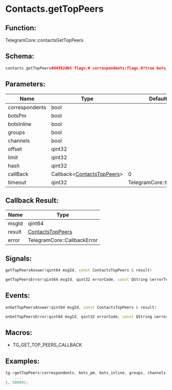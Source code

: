# Contacts.getTopPeers

## Function:

TelegramCore::contactsGetTopPeers

## Schema:

```c++
contacts.getTopPeers#d4982db5 flags:# correspondents:flags.0?true bots_pm:flags.1?true bots_inline:flags.2?true groups:flags.10?true channels:flags.15?true offset:int limit:int hash:int = contacts.TopPeers;
```
## Parameters:

|Name|Type|Default|
|----|----|-------|
|correspondents|bool||
|botsPm|bool||
|botsInline|bool||
|groups|bool||
|channels|bool||
|offset|qint32||
|limit|qint32||
|hash|qint32||
|callBack|Callback&lt;[ContactsTopPeers](../../types/contactstoppeers.md)&gt;|0|
|timeout|qint32|TelegramCore::timeOut()|

## Callback Result:

|Name|Type|
|----|----|
|msgId|qint64|
|result|[ContactsTopPeers](../../types/contactstoppeers.md)|
|error|TelegramCore::CallbackError|

## Signals:

```c++
getTopPeersAnswer(qint64 msgId, const ContactsTopPeers & result)
```
```c++
getTopPeersError(qint64 msgId, qint32 errorCode, const QString &errorText)
```

## Events:

```c++
onGetTopPeersAnswer(qint64 msgId, const ContactsTopPeers & result)
```
```c++
onGetTopPeersError(qint64 msgId, qint32 errorCode, const QString &errorText)
```

## Macros:

* TG_GET_TOP_PEERS_CALLBACK

## Examples:

```c++
tg->getTopPeers(correspondents, bots_pm, bots_inline, groups, channels, offset, limit, hash, [=](TG_GET_TOP_PEERS_CALLBACK){
    ...
}, 30000);
```
